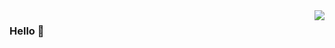 <img align="right" src="https://github-readme-stats.vercel.app/api?username=rensanning&show_icons=true&icon_color=CE1D2D&text_color=718096&bg_color=ffffff&hide_title=true" />

### Hello 👋

<!--
**rensanning/rensanning** is a ✨ _special_ ✨ repository because its `README.md` (this file) appears on your GitHub profile.

Here are some ideas to get you started:

- 🔭 I’m currently working on ...
- 🌱 I’m currently learning ...
- 👯 I’m looking to collaborate on ...
- 🤔 I’m looking for help with ...
- 💬 Ask me about ...
- 📫 How to reach me: ...
- 😄 Pronouns: ...
- ⚡ Fun fact: ...
-->
